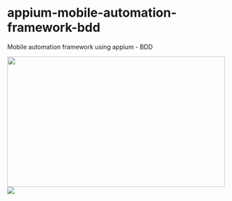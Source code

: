 # appium-mobile-automation-framework-bdd
Mobile automation framework using appium - BDD

<img src = "https://user-images.githubusercontent.com/48508827/136083498-e707b438-0ade-47fc-bb2b-fce34f8d04e3.png" width="500" height="300">
<img src = "https://user-images.githubusercontent.com/48508827/136258360-f2174f50-d92b-4564-9cfc-2a1a1b2c7db4.png">